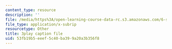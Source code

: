 ```yaml
---
content_type: resource
description: ''
file: /media/https%3A/open-learning-course-data-rc.s3.amazonaws.com/6-s095-programming-for-the-puzzled-january-iap-2018/53fb19b5eeef5c40ba399a20a3b356f8_zDHhHPZm2rc.vtt
file_type: application/x-subrip
resourcetype: Other
title: 3play caption file
uid: 53fb19b5-eeef-5c40-ba39-9a20a3b356f8
---
```

